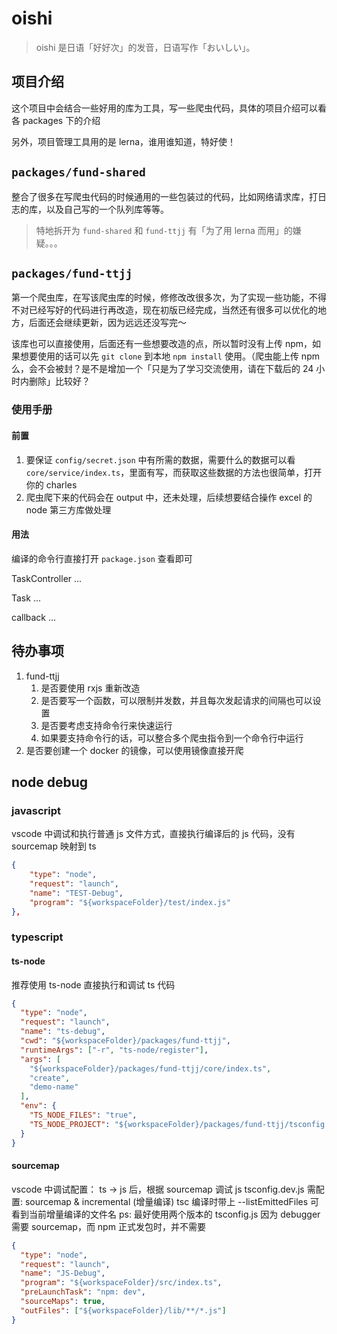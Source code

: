 # oishi

> oishi 是日语「好好次」的发音，日语写作「おいしい」。

## 项目介绍

这个项目中会结合一些好用的库为工具，写一些爬虫代码，具体的项目介绍可以看各 packages 下的介绍

另外，项目管理工具用的是 lerna，谁用谁知道，特好使！

## `packages/fund-shared`

整合了很多在写爬虫代码的时候通用的一些包装过的代码，比如网络请求库，打日志的库，以及自己写的一个队列库等等。

> 特地拆开为 `fund-shared` 和 `fund-ttjj` 有「为了用 lerna 而用」的嫌疑。。。

## `packages/fund-ttjj`

第一个爬虫库，在写该爬虫库的时候，修修改改很多次，为了实现一些功能，不得不对已经写好的代码进行再改造，现在初版已经完成，当然还有很多可以优化的地方，后面还会继续更新，因为远远还没写完～

该库也可以直接使用，后面还有一些想要改造的点，所以暂时没有上传 npm，如果想要使用的话可以先 `git clone` 到本地 `npm install` 使用。（爬虫能上传 npm 么，会不会被封？是不是增加一个「只是为了学习交流使用，请在下载后的 24 小时内删除」比较好？

### 使用手册

#### 前置

1. 要保证 `config/secret.json` 中有所需的数据，需要什么的数据可以看 `core/service/index.ts`，里面有写，而获取这些数据的方法也很简单，打开你的 charles
2. 爬虫爬下来的代码会在 output 中，还未处理，后续想要结合操作 excel 的 node 第三方库做处理

#### 用法

编译的命令行直接打开 `package.json` 查看即可

TaskController
...

Task
...

callback
...

## 待办事项

1. fund-ttjj
   1. 是否要使用 rxjs 重新改造
   2. 是否要写一个函数，可以限制并发数，并且每次发起请求的间隔也可以设置
   3. 是否要考虑支持命令行来快速运行
   4. 如果要支持命令行的话，可以整合多个爬虫指令到一个命令行中运行
2. 是否要创建一个 docker 的镜像，可以使用镜像直接开爬

## node debug

### javascript

vscode 中调试和执行普通 js 文件方式，直接执行编译后的 js 代码，没有 sourcemap 映射到 ts

```json
{
    "type": "node",
    "request": "launch",
    "name": "TEST-Debug",
    "program": "${workspaceFolder}/test/index.js"
},
```

### typescript

#### ts-node

推荐使用 ts-node 直接执行和调试 ts 代码

```json
{
  "type": "node",
  "request": "launch",
  "name": "ts-debug",
  "cwd": "${workspaceFolder}/packages/fund-ttjj",
  "runtimeArgs": ["-r", "ts-node/register"],
  "args": [
    "${workspaceFolder}/packages/fund-ttjj/core/index.ts",
    "create",
    "demo-name"
  ],
  "env": {
    "TS_NODE_FILES": "true",
    "TS_NODE_PROJECT": "${workspaceFolder}/packages/fund-ttjj/tsconfig.dev.json"
  }
}
```

#### sourcemap

vscode 中调试配置： ts -> js 后，根据 sourcemap 调试 js
tsconfig.dev.js 需配置: sourcemap & incremental (增量编译)
tsc 编译时带上 --listEmittedFiles 可看到当前增量编译的文件名
ps: 最好使用两个版本的 tsconfig.js 因为 debugger 需要 sourcemap，而 npm 正式发包时，并不需要

```json
{
  "type": "node",
  "request": "launch",
  "name": "JS-Debug",
  "program": "${workspaceFolder}/src/index.ts",
  "preLaunchTask": "npm: dev",
  "sourceMaps": true,
  "outFiles": ["${workspaceFolder}/lib/**/*.js"]
}
```
